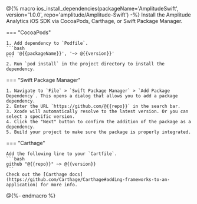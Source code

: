 @{% macro ios_install_dependencies(packageName='AmplitudeSwift', version='1.0.0', repo='amplitude/Amplitude-Swift') -%}
Install the Amplitude Analytics iOS SDK via CocoaPods, Carthage, or Swift Package Manager. 

=== "CocoaPods"

    1. Add dependency to `Podfile`. 
    ```bash
    pod '@{{packageName}}', '~> @{{version}}'
    ```
    2. Run `pod install` in the project directory to install the dependency. 

=== "Swift Package Manager"

    1. Navigate to `File` > `Swift Package Manager` > `Add Package Dependency`. This opens a dialog that allows you to add a package dependency. 
    2. Enter the URL `https://github.com/@{{repo}}` in the search bar. 
    3. Xcode will automatically resolve to the latest version. Or you can select a specific version. 
    4. Click the "Next" button to confirm the addition of the package as a dependency. 
    5. Build your project to make sure the package is properly integrated.

=== "Carthage"

    Add the following line to your `Cartfile`.
    ```bash
    github "@{{repo}}" ~> @{{version}}
    ```
    Check out the [Carthage docs](https://github.com/Carthage/Carthage#adding-frameworks-to-an-application) for more info.

@{%- endmacro %}
